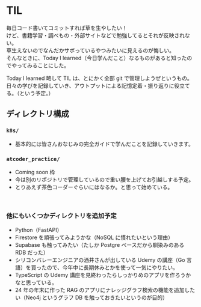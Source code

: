 # TIL

毎日コード書いてコミットすれば草を生やしたい！<br>
けど、書籍学習・調べもの・外部サイトなどで勉強してるとそれが反映されない。<br>
草生えないのでなんだかサボっているやつみたいに見えるのが悔しい。<br>
そんなときに、Today I learned（今日学んだこと）なるものがあると知ったのでやってみることにした。<br>

Today I learned 略して TIL は、とにかく全部 git で管理しようぜというもの。<br>
日々の学びを記録していき、アウトプットによる記憶定着・振り返りに役立てる。（という予定。）

## ディレクトリ構成

### `k8s/`

- 基本的には皆さんおなじみの完全ガイドで学んだことを記録していきます。

### `atcoder_practice/`

- Coming soon 枠
- 今は別のリポジトリで管理しているので重い腰を上げてお引越しする予定。
- とりあえず茶色コーダーぐらいにはなるか。と思って始めている。

<br>

### 他にもいくつかディレクトリを追加予定

- Python（FastAPI）
- Firestore を頑張ってみようかな（NoSQL に慣れたいという理由）
- Supabase も触ってみたい（たしか Postgre ベースだから馴染みのある RDB だった）
- シリコンバレーエンジニアの酒井さんが出している Udemy の講座（Go 言語）を買ったので、今年中に長期休みとかを使って一気にやりたい。
- TypeScript の Udemy 講座を見終わったらしっかりめのアプリを作ろうかなと思っている。
- 24 年の年末に作った RAG のアプリにナレッジグラフ検索の機能を追加したい（Neo4j というグラフ DB を触っておきたいというのが目的）
